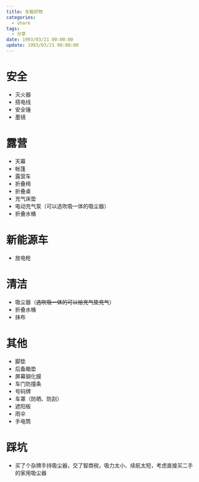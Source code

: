 ```yaml
---
title: 车载好物
categories: 
  - share
tags:
  - 分享
date: 1993/03/21 00:00:00
update: 1993/03/21 00:00:00
---
```


# 安全

- 灭火器
- 搭电线
- 安全锤
- 墨镜

# 露营

- 天幕
- 帐篷
- 露营车
- 折叠椅
- 折叠桌
- 充气床垫
- 电动充气泵（可以选吹吸一体的吸尘器）
- 折叠水桶

# 新能源车

- 放电枪

# 清洁

- 吸尘器（~~选吹吸一体的可以给充气垫充气~~）	
- 折叠水桶
- 抹布

# 其他

- 脚垫
- 后备箱垫
- 屏幕钢化膜
- 车门防撞条
- 号码牌
- 车罩（防晒、防刮）
- 遮阳板
- 雨伞
- 手电筒

# 踩坑

- 买了个杂牌手持吸尘器，交了智商税，吸力太小、续航太短，考虑直接买二手的家用吸尘器